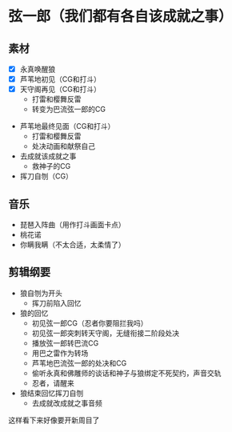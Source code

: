 # 弦一郎（我们都有各自该成就之事）
## 素材
- [x] 永真唤醒狼
- [x] 芦苇地初见（CG和打斗） 
- [x] 天守阁再见（CG和打斗）
	- 打雷和樱舞反雷
	- 转变为巴流弦一郎的CG
- 芦苇地最终见面（CG和打斗）
	- 打雷和樱舞反雷
	- 处决动画和献祭自己
- 去成就该成就之事
	- 救神子的CG
- 挥刀自刎（CG）
## 音乐
- 琵琶入阵曲（用作打斗画面卡点）
- 桃花诺
- 你瞒我瞒（不太合适，太柔情了）
## 剪辑纲要
- 狼自刎为开头
	- 挥刀前陷入回忆
- 狼的回忆
	-  初见弦一郎CG（忍者你要阻拦我吗）
	- 初见弦一郎突刺转天守阁，无缝衔接二阶段处决
	- 播放弦一郎转巴流CG
	- 用巴之雷作为转场
	- 芦苇地巴流弦一郎的处决和CG
	- 偷听永真和佛雕师的谈话和神子与狼绑定不死契约，声音交轨
    - 忍者，请醒来
- 狼结束回忆挥刀自刎
    - 去成就改成就之事音频

这样看下来好像要开新周目了
<!--stackedit_data:
eyJoaXN0b3J5IjpbLTE1MTQ2ODcxMjQsMTQyNDY4MzQxNiw3MT
g4MDkyODcsMjA3NzQxMDM5LDE4OTQ1ODQ2ODcsMTY2ODYzNjY4
MSw0ODUwNzY5MjYsOTgyMzA2MjU3LC0xNDM0NzQwMDc2LDYyMD
A2NjkyLC0xMzAxMzg4MzEzLDYzNjc4Mzc3OCwtNDIwMDU5NDUw
LC0xNTY5NzE3ODc5XX0=
-->